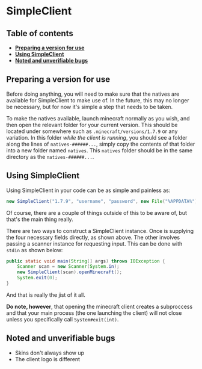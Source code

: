 SimpleClient
============

## Table of contents

 * __[Preparing a version for use](#prepare)__
 * __[Using SimpleClient](#usage)__
 * __[Noted and unverifiable bugs](#bugs)__

## <a name="prepare"></a>Preparing a version for use

Before doing anything, you will need to make sure that the natives are available for
SimpleClient to make use of. In the future, this may no longer be necessary, but for now
it's simple a step that needs to be taken.

To make the natives available, launch minecraft normally as you wish, and then open the
relevant folder for your current version. This should be located under somewhere such as
`.minecraft/versions/1.7.9` or any variation. In this folder *while the client is running*,
you should see a folder along the lines of `natives-######...`, simply copy the contents of
that folder into a new folder named `natives`. This `natives` folder should be in the same
directory as the `natives-######...`.

## <a name="usage"></a>Using SimpleClient

Using SimpleClient in your code can be as simple and painless as:

```java
new SimpleClient("1.7.9", "username", "password", new File("%APPDATA%")).openMinecraft();
```

Of course, there are a couple of things outside of this to be aware of, but that's the main thing really.

There are two ways to construct a SimpleClient instance. Once is supplying the four necessary fields
directly, as shown above. The other involves passing a scanner instance for requesting input. This can
be done with `stdin` as shown below:

```java
public static void main(String[] args) throws IOException {
    Scanner scan = new Scanner(System.in);
    new SimpleClient(scan).openMinecraft();
    System.exit(0);
}
```
And that is really the jist of it all.

**Do note, however**, that opening the minecraft client creates a subproccess and that your main process
(the one launching the client) will not close unless you specifically call `System#exit(int)`.

## <a name="bugs"></a>Noted and unverifiable bugs

* Skins don't always show up
* The client logo is different
